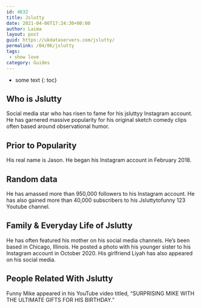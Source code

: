 ```yaml
---
id: 4632
title: Jslutty
date: 2021-04-06T17:24:30+00:00
author: Laima
layout: post
guid: https://ukdataservers.com/jslutty/
permalink: /04/06/jslutty
tags:
 - show love
category: Guides
---
```


* some text
{: toc}


## Who is Jslutty
                  
                  
                  
Social media star who has risen to fame for his jsluttyy Instagram account. He has garnered massive popularity for his original sketch comedy clips often based around observational humor.
                  
              
            
              
            
                
                
                
## Prior to Popularity
                  
                  
                  
His real name is Jason. He began his Instagram account in February 2018.
                  
              
            
              
            
                
                
                
## Random data
                  
                  
                  
He has amassed more than 950,000 followers to his Instagram account. He has also gained more than 40,000 subscribers to his Jsluttytofunny 123 Youtube channel. 
                  
              
            
              
            
                
                
                
## Family & Everyday Life of Jslutty
                  
                  
                  
He has often featured his mother on his social media channels. He&#8217;s been based in Chicago, Illinois. He posted a photo with his younger sister to his Instagram account in October 2020. His girlfriend Liyah has also appeared on his social media.
                  
              
            
              
            
                
                
                
## People Related With Jslutty
                  
                  
                  
Funny Mike appeared in his YouTube video titled, &#8220;SURPRISING MIKE WITH THE ULTIMATE GIFTS FOR HIS BIRTHDAY.&#8221;
                  
              
            
              
            
                
              
            
              
              
            
            
              
            
          
          
          